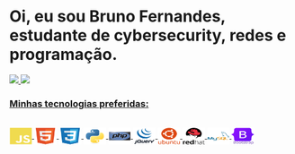 # Oi, eu sou Bruno Fernandes, estudante de cybersecurity, redes e programação.

<div align="left">
  <a href="https://github.com/brunofrs">
  <img height="180em" src="https://github-readme-stats.vercel.app/api?username=brunofrs&show_icons=true&theme=gotham&include_all_commits=true&count_private=true"/>
  <img height="180em" src="https://github-readme-stats.vercel.app/api/top-langs/?username=brunofrs&layout=compact&langs_count=7&theme=gotham"/>
</div>
  

 <h3>Minhas tecnologias preferidas:</h3>
<div style="display: inline_block"><br>
  <img align="center" alt="Bruno-Js" height="30" width="40" src="https://raw.githubusercontent.com/devicons/devicon/master/icons/javascript/javascript-plain.svg">
  <img align="center" alt="Bruno-HTML" height="30" width="40" src="https://raw.githubusercontent.com/devicons/devicon/master/icons/html5/html5-original.svg">
  <img align="center" alt="Bruno-CSS" height="30" width="40" src="https://raw.githubusercontent.com/devicons/devicon/master/icons/css3/css3-original.svg">
  <img align="center" alt="Bruno-Python" height="30" width="40" src="https://raw.githubusercontent.com/devicons/devicon/master/icons/python/python-original.svg">
  <img align="center" alt="Bruno-PHP" height="30" width="40" src="https://raw.githubusercontent.com/devicons/devicon/master/icons/php/php-original.svg">
  <img align="center" alt="Bruno-jquery" height="30" width="40" src="https://raw.githubusercontent.com/devicons/devicon/master/icons/jquery/jquery-original-wordmark.svg">
  <img align="center" alt="Bruno-ubuntu" height="30" width="40" src="https://raw.githubusercontent.com/devicons/devicon/master/icons/ubuntu/ubuntu-plain-wordmark.svg">
  <img align="center" alt="Bruno-redhat" height="30" width="40" src="https://raw.githubusercontent.com/devicons/devicon/master/icons/redhat/redhat-original-wordmark.svg">
  <img align="center" alt="Bruno-Mysql" height="30" width="40" src="https://raw.githubusercontent.com/devicons/devicon/master/icons/mysql/mysql-original-wordmark.svg">
  <img align="center" alt="Bruno-Bootstrap" height="30" width="40" src="https://raw.githubusercontent.com/devicons/devicon/master/icons/bootstrap/bootstrap-original-wordmark.svg">
</div>
